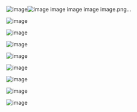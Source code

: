 ![image](https://github.com/DavidRebeca/Travel-Universe-Frontend/assets/96259420/cbbad926-329a-41af-aea2-c25abdc83623)![![image](https://github.com/DavidRebeca/Travel-Universe-Frontend/assets/96259420/1f100975-c432-4a73-92cf-2a47b460d4b5)
![image](https://github.com/DavidRebeca/Travel-Universe-Frontend/assets/96259420/fca2e044-4261-4d61-bef7-219fce339126)
![image](https://github.com/DavidRebeca/Travel-Universe-Frontend/assets/96259420/48bcc7e2-ca16-4dc0-abe6-add446f42232)
![image](https://github.com/DavidRebeca/Travel-Universe-Frontend/assets/96259420/dc3c4775-fcd5-40f5-9fc7-2701d9b8b479)
 image.png…]()

![image](https://github.com/DavidRebeca/Travel-Universe-Frontend/assets/96259420/f01009e0-9ed3-44df-92e7-2dede6a253d7)

![image](https://github.com/DavidRebeca/Travel-Universe-Frontend/assets/96259420/5d0d0bd8-1a56-47e3-bd92-aad31bc377f7)

![image](https://github.com/DavidRebeca/Travel-Universe-Frontend/assets/96259420/8e877f6f-913d-4398-b605-e1f82c9bbeff)

![image](https://github.com/DavidRebeca/Travel-Universe-Frontend/assets/96259420/2b8741ef-f290-4a30-86b1-76d5a93a2207)

![image](https://github.com/DavidRebeca/Travel-Universe-Frontend/assets/96259420/f33d97a2-d4f6-442d-b0f2-9232b6c6a185)

![image](https://github.com/DavidRebeca/Travel-Universe-Frontend/assets/96259420/8c326c8f-f401-401f-baf4-284e89484bf3)

![image](https://github.com/DavidRebeca/Travel-Universe-Frontend/assets/96259420/7cef22f4-c527-47be-a3bd-6aa0a665d0f6)

![image](https://github.com/DavidRebeca/Travel-Universe-Frontend/assets/96259420/1825fbc3-a260-4d03-b3d6-c540d27dfeec)





